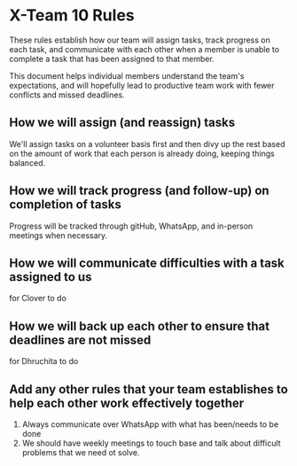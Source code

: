# X-Team 10 Rules

These rules establish how our team will assign tasks,
track progress on each task, and communicate with each other 
when a member is unable to complete a task that has been assigned to that member.

This document helps individual members understand the team's expectations,
and will hopefully lead to productive team work with fewer conflicts
and missed deadlines.

## How we will assign (and reassign) tasks
We'll assign tasks on a volunteer basis first and then divy up the rest
based on the amount of work that each person is already doing, keeping things balanced.

## How we will track progress (and follow-up) on completion of tasks
Progress will be tracked through gitHub, WhatsApp, and in-person meetings when necessary.


## How we will communicate difficulties with a task assigned to us
for Clover to do


## How we will back up each other to ensure that deadlines are not missed
for Dhruchita to do


## Add any other rules that your team establishes to help each other work effectively together
1. Always communicate over WhatsApp with what has been/needs to be done
2. We should have weekly meetings to touch base and talk about difficult problems that we need ot solve.
